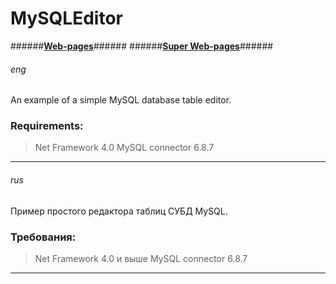 # MySQLEditor #
######**[Web-pages](http://java-virys.narod.ru/ "javavirys")**######
######**[Super Web-pages](http://srcblog.ru/ "javavirys")**######
###### eng ######
An example of a simple MySQL database table editor.
### Requirements: ###
>Net Framework 4.0
>MySQL connector 6.8.7

***
###### rus ######
Пример простого редактора таблиц СУБД  MySQL.
### Требования: ###
>Net Framework 4.0 и выше
>MySQL connector 6.8.7


***